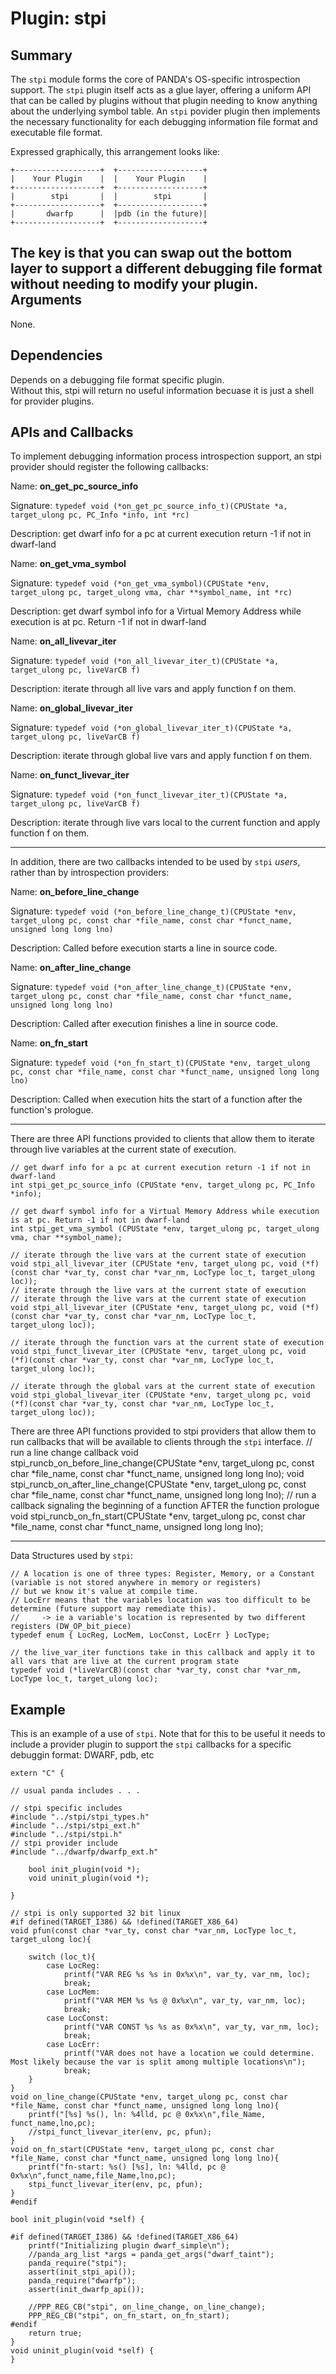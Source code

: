 Plugin: stpi
===========

Summary
-------

The `stpi` module forms the core of PANDA's OS-specific introspection support. The `stpi` plugin itself acts as a glue layer, offering a uniform API that can be called by plugins without that plugin needing to know anything about the underlying symbol table. An `stpi` povider plugin then implements the necessary functionality for each debugging information file format and executable file format.

Expressed graphically, this arrangement looks like:

    +-------------------+  +-------------------+
    |    Your Plugin    |  |    Your Plugin    |
    +-------------------+  +-------------------+
    |        stpi       |  |        stpi       |
    +-------------------+  +-------------------+
    |       dwarfp      |  |pdb (in the future)|
    +-------------------+  +-------------------+

The key is that you can swap out the bottom layer to support a different debugging file format without needing to modify your plugin.
Arguments
---------

None.

Dependencies
------------
Depends on a debugging file format specific plugin.  
Without this, stpi will return no useful information becuase it is just a shell for provider plugins. 

APIs and Callbacks
------------------
To implement debugging information process introspection support, an stpi provider should register the following callbacks:

Name: **on_get_pc_source_info**

Signature: `typedef void (*on_get_pc_source_info_t)(CPUState *a, target_ulong pc, PC_Info *info, int *rc)`

Description: get dwarf info for a pc at current execution return -1 if not in dwarf-land

Name: **on_get_vma_symbol**

Signature: `typedef void (*on_get_vma_symbol)(CPUState *env, target_ulong pc, target_ulong vma, char **symbol_name, int *rc)`

Description: get dwarf symbol info for a Virtual Memory Address while execution is at pc. Return -1 if not in dwarf-land

Name: **on_all_livevar_iter**

Signature: `typedef void (*on_all_livevar_iter_t)(CPUState *a, target_ulong pc, liveVarCB f)`

Description: iterate through all live vars and apply function f on them.

Name: **on_global_livevar_iter**

Signature: `typedef void (*on_global_livevar_iter_t)(CPUState *a, target_ulong pc, liveVarCB f)`

Description: iterate through global live vars and apply function f on them.

Name: **on_funct_livevar_iter**

Signature: `typedef void (*on_funct_livevar_iter_t)(CPUState *a, target_ulong pc, liveVarCB f)`

Description: iterate through live vars local to the current function and apply function f on them.

---------------

In addition, there are two callbacks intended to be used by `stpi` *users*, rather than by introspection providers:

Name: **on_before_line_change**

Signature: `typedef void (*on_before_line_change_t)(CPUState *env, target_ulong pc, const char *file_name, const char *funct_name, unsigned long long lno)`

Description: Called before execution starts a line in source code.

Name: **on_after_line_change**

Signature: `typedef void (*on_after_line_change_t)(CPUState *env, target_ulong pc, const char *file_name, const char *funct_name, unsigned long long lno)`

Description: Called after execution finishes a line in source code.

Name: **on_fn_start**

Signature: `typedef void (*on_fn_start_t)(CPUState *env, target_ulong pc, const char *file_name, const char *funct_name, unsigned long long lno)`

Description: Called when execution hits the start of a function after the function's prologue.

---------------

There are three API functions provided to clients that allow them to iterate through live variables at the current state of execution.

    // get dwarf info for a pc at current execution return -1 if not in dwarf-land
    int stpi_get_pc_source_info (CPUState *env, target_ulong pc, PC_Info *info);
    
    // get dwarf symbol info for a Virtual Memory Address while execution is at pc. Return -1 if not in dwarf-land
    int stpi_get_vma_symbol (CPUState *env, target_ulong pc, target_ulong vma, char **symbol_name);

    // iterate through the live vars at the current state of execution
    void stpi_all_livevar_iter (CPUState *env, target_ulong pc, void (*f)(const char *var_ty, const char *var_nm, LocType loc_t, target_ulong loc));
    // iterate through the live vars at the current state of execution
    // iterate through the live vars at the current state of execution
    void stpi_all_livevar_iter (CPUState *env, target_ulong pc, void (*f)(const char *var_ty, const char *var_nm, LocType loc_t,     target_ulong loc));

    // iterate through the function vars at the current state of execution
    void stpi_funct_livevar_iter (CPUState *env, target_ulong pc, void (*f)(const char *var_ty, const char *var_nm, LocType loc_t, target_ulong loc));
    
    // iterate through the global vars at the current state of execution
    void stpi_global_livevar_iter (CPUState *env, target_ulong pc, void (*f)(const char *var_ty, const char *var_nm, LocType loc_t, target_ulong loc));
    
There are three API functions provided to stpi providers that allow them to run callbacks that will be available to clients through the `stpi` interface.
    // run a line change callback
    void stpi_runcb_on_before_line_change(CPUState *env, target_ulong pc, const char *file_name, const char *funct_name, unsigned long long lno);
    void stpi_runcb_on_after_line_change(CPUState *env, target_ulong pc, const char *file_name, const char *funct_name, unsigned long long lno);
    // run a callback signaling the beginning of a function AFTER the function prologue
    void stpi_runcb_on_fn_start(CPUState *env, target_ulong pc, const char *file_name, const char *funct_name, unsigned long long lno);

---------------

Data Structures used by `stpi`:
    
    // A location is one of three types: Register, Memory, or a Constant (variable is not stored anywhere in memory or registers)
    // but we know it's value at compile time.
    // LocErr means that the variables location was too difficult to be determine (future support may remediate this).
    //     -> ie a variable's location is represented by two different registers (DW_OP_bit_piece)
    typedef enum { LocReg, LocMem, LocConst, LocErr } LocType;
    
    // the live_var_iter functions take in this callback and apply it to all vars that are live at the current program state
    typedef void (*liveVarCB)(const char *var_ty, const char *var_nm, LocType loc_t, target_ulong loc);


Example
-------
This is an example of a use of `stpi`.  Note that for this to be useful it needs to include a provider plugin to support the `stpi` callbacks for a specific debuggin format: DWARF, pdb, etc

    extern "C" {
    
    // usual panda includes . . .    
    
    // stpi specific includes
    #include "../stpi/stpi_types.h"
    #include "../stpi/stpi_ext.h"
    #include "../stpi/stpi.h"
    // stpi provider include
    #include "../dwarfp/dwarfp_ext.h"
        
        bool init_plugin(void *);
        void uninit_plugin(void *);
        
    }
    
    // stpi is only supported 32 bit linux
    #if defined(TARGET_I386) && !defined(TARGET_X86_64)
    void pfun(const char *var_ty, const char *var_nm, LocType loc_t, target_ulong loc){
        
        switch (loc_t){
            case LocReg:
                printf("VAR REG %s %s in 0x%x\n", var_ty, var_nm, loc);
                break;
            case LocMem:
                printf("VAR MEM %s %s @ 0x%x\n", var_ty, var_nm, loc);
                break;
            case LocConst:
                printf("VAR CONST %s %s as 0x%x\n", var_ty, var_nm, loc);
                break;
            case LocErr:
                printf("VAR does not have a location we could determine. Most likely because the var is split among multiple locations\n");
                break;
        }
    }
    void on_line_change(CPUState *env, target_ulong pc, const char *file_Name, const char *funct_name, unsigned long long lno){
        printf("[%s] %s(), ln: %4lld, pc @ 0x%x\n",file_Name, funct_name,lno,pc);
        //stpi_funct_livevar_iter(env, pc, pfun);
    }
    void on_fn_start(CPUState *env, target_ulong pc, const char *file_Name, const char *funct_name, unsigned long long lno){
        printf("fn-start: %s() [%s], ln: %4lld, pc @ 0x%x\n",funct_name,file_Name,lno,pc);
        stpi_funct_livevar_iter(env, pc, pfun);
    }
    #endif
    
    bool init_plugin(void *self) {
    
    #if defined(TARGET_I386) && !defined(TARGET_X86_64)
        printf("Initializing plugin dwarf_simple\n");
        //panda_arg_list *args = panda_get_args("dwarf_taint");
        panda_require("stpi");
        assert(init_stpi_api());
        panda_require("dwarfp");
        assert(init_dwarfp_api());
        
        //PPP_REG_CB("stpi", on_line_change, on_line_change);
        PPP_REG_CB("stpi", on_fn_start, on_fn_start);
    #endif
        return true;
    }
    void uninit_plugin(void *self) {
    }

